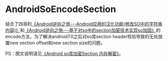 # AndroidSoEncodeSection

结合了四哥的[《Android逆向之旅---Android应用的汉化功能(修改SO中的字符串内容)》](http://www.520monkey.com/archives/561)和[《Android逆向之旅---基于对so中的section加密技术实现so加固》](http://www.520monkey.com/archives/565)的encode方法，为了解决android7.0之后对so库section header校验导致的无处放置new section offset和new section size的问题。

PS：图文说明请见[《Android so库加密Section 内存解密》](https://hollybee.wang/post/androidencodesection/)。
